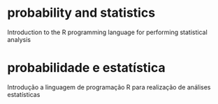 # probability and statistics

Introduction to the R programming language for performing statistical analysis

# probabilidade e estatística

Introdução a linguagem de programação R para realização de análises estatísticas